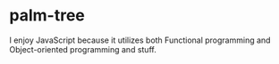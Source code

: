 # palm-tree

 I enjoy JavaScript because it utilizes both Functional programming and Object-oriented programming and stuff.